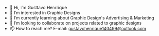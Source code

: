 - 👋 Hi, I’m Gusttavo Henrrique
- 👀 I’m interested in Graphic Designs
- 🌱 I’m currently learning about Graphic Design's Advertising & Marketing
- 💞️ I’m looking to collaborate on projects related to graphic designs
- 📫 How to reach me? E-mail: gustavohenrique140499@outlook.com

<!---
gush3nry/gush3nry is a ✨ special ✨ repository because its `README.md` (this file) appears on your GitHub profile.
You can click the Preview link to take a look at your changes.
--->
